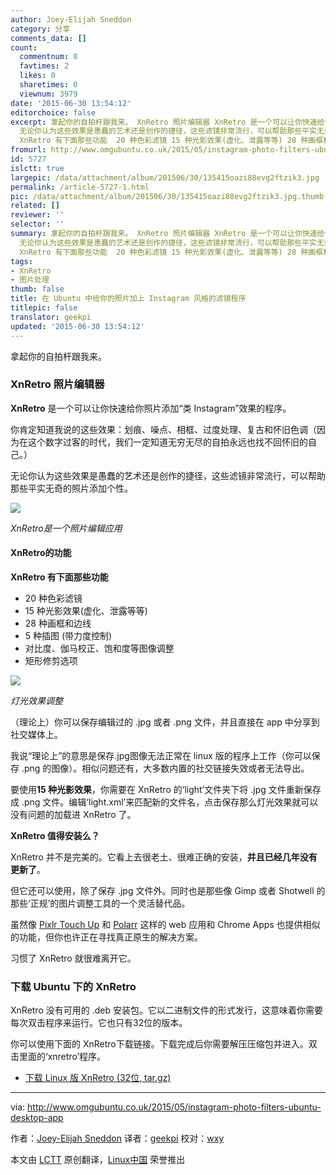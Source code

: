 ```yaml
---
author: Joey-Elijah Sneddon
category: 分享
comments_data: []
count:
  commentnum: 0
  favtimes: 2
  likes: 0
  sharetimes: 0
  viewnum: 3979
date: '2015-06-30 13:54:12'
editorchoice: false
excerpt: 拿起你的自拍杆跟我来。 XnRetro 照片编辑器 XnRetro 是一个可以让你快速给你照片添加类 Instagram效果的程序。 你肯定知道我说的这些效果：划痕、噪点、相框、过度处理、复古和怀旧色调（因为在这个数字过客的时代，我们一定知道无穷无尽的自拍永远也找不回怀旧的自己。）
  无论你认为这些效果是愚蠢的艺术还是创作的捷径，这些滤镜非常流行，可以帮助那些平实无奇的照片添加个性。  XnRetro是一个照片编辑应用 XnRetro的功能
  XnRetro 有下面那些功能  20 种色彩滤镜 15 种光影效果(虚化、泄露等等) 28 种画框和边线 5 种插图 (带力度控制
fromurl: http://www.omgubuntu.co.uk/2015/05/instagram-photo-filters-ubuntu-desktop-app
id: 5727
islctt: true
largepic: /data/attachment/album/201506/30/135415oazi88evg2ftzik3.jpg
permalink: /article-5727-1.html
pic: /data/attachment/album/201506/30/135415oazi88evg2ftzik3.jpg.thumb.jpg
related: []
reviewer: ''
selector: ''
summary: 拿起你的自拍杆跟我来。 XnRetro 照片编辑器 XnRetro 是一个可以让你快速给你照片添加类 Instagram效果的程序。 你肯定知道我说的这些效果：划痕、噪点、相框、过度处理、复古和怀旧色调（因为在这个数字过客的时代，我们一定知道无穷无尽的自拍永远也找不回怀旧的自己。）
  无论你认为这些效果是愚蠢的艺术还是创作的捷径，这些滤镜非常流行，可以帮助那些平实无奇的照片添加个性。  XnRetro是一个照片编辑应用 XnRetro的功能
  XnRetro 有下面那些功能  20 种色彩滤镜 15 种光影效果(虚化、泄露等等) 28 种画框和边线 5 种插图 (带力度控制
tags:
- XnRetro
- 图片处理
thumb: false
title: 在 Ubuntu 中给你的照片加上 Instagram 风格的滤镜程序
titlepic: false
translator: geekpi
updated: '2015-06-30 13:54:12'
---
```


拿起你的自拍杆跟我来。


### XnRetro 照片编辑器


**XnRetro** 是一个可以让你快速给你照片添加“类 Instagram”效果的程序。


你肯定知道我说的这些效果：划痕、噪点、相框、过度处理、复古和怀旧色调（因为在这个数字过客的时代，我们一定知道无穷无尽的自拍永远也找不回怀旧的自己。）


无论你认为这些效果是愚蠢的艺术还是创作的捷径，这些滤镜非常流行，可以帮助那些平实无奇的照片添加个性。


![](/data/attachment/album/201506/30/135415oazi88evg2ftzik3.jpg)


*XnRetro是一个照片编辑应用*


#### XnRetro的功能


**XnRetro 有下面那些功能**


* 20 种色彩滤镜
* 15 种光影效果(虚化、泄露等等)
* 28 种画框和边线
* 5 种插图 (带力度控制)
* 对比度、伽马校正、饱和度等图像调整
* 矩形修剪选项


![](/data/attachment/album/201506/30/135416ubia3vbpwixqnwdy.png)


*灯光效果调整*


（理论上）你可以保存编辑过的 .jpg 或者 .png 文件，并且直接在 app 中分享到社交媒体上。


我说“理论上”的意思是保存.jpg图像无法正常在 linux 版的程序上工作（你可以保存 .png 的图像）。相似问题还有，大多数内置的社交链接失效或者无法导出。


要使用**15 种光影效果**，你需要在 XnRetro 的‘light’文件夹下将 .jpg 文件重新保存成 .png 文件。编辑‘light.xml’来匹配新的文件名，点击保存那么灯光效果就可以没有问题的加载进 XnRetro 了。


**XnRetro 值得安装么？**


XnRetro 并不是完美的。它看上去很老土、很难正确的安装，**并且已经几年没有更新了**。


但它还可以使用，除了保存 .jpg 文件外。同时也是那些像 Gimp 或者 Shotwell 的那些‘正规’的图片调整工具的一个灵活替代品。


虽然像 [Pixlr Touch Up](http://www.omgchrome.com/?s=pixlr) 和 [Polarr](http://www.omgchrome.com/the-best-chrome-apps-of-2014/) 这样的 web 应用和 Chrome Apps 也提供相似的功能，但你也许正在寻找真正原生的解决方案。


习惯了 XnRetro 就很难离开它。


### 下载 Ubuntu 下的 XnRetro


XnRetro 没有可用的 .deb 安装包。它以二进制文件的形式发行，这意味着你需要每次双击程序来运行。它也只有32位的版本。


你可以使用下面的 XnRetro下载链接。下载完成后你需要解压压缩包并进入。双击里面的‘xnretro’程序。


* [下载 Linux 版 XnRetro (32位, tar.gz)](http://www.xnview.com/en/xnretro/#downloads)




---


via: <http://www.omgubuntu.co.uk/2015/05/instagram-photo-filters-ubuntu-desktop-app>


作者：[Joey-Elijah Sneddon](https://plus.google.com/117485690627814051450/?rel=author) 译者：[geekpi](https://github.com/geekpi) 校对：[wxy](https://github.com/wxy)


本文由 [LCTT](https://github.com/LCTT/TranslateProject) 原创翻译，[Linux中国](https://linux.cn/) 荣誉推出